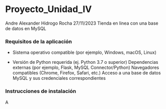 # Proyecto_Unidad_IV
Andre Alexander Hidrogo Rocha 27/11/2023 Tienda en linea con una base de datos en MySQL

### Requisitos de la aplicación
- Sistema operativo compatible (por ejemplo, Windows, macOS, Linux)
* Versión de Python requerida (ej. Python 3.7 o superior)
Dependencias externas (por ejemplo, Flask, MySQL Connector/Python)
Navegadores compatibles (Chrome, Firefox, Safari, etc.)
Acceso a una base de datos MySQL y sus credenciales correspondientes

### Instrucciones de instalación
A
